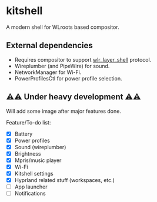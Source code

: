 # kitshell

A modern shell for WLroots based compositor.

## External dependencies

- Requires compositor to support [wlr_layer_shell](https://wayland.app/protocols/wlr-layer-shell-unstable-v1) protocol.
- Wireplumber (and PipeWire) for sound.
- NetworkManager for Wi-Fi.
- PowerProfilesCtl for power profile selection.

## ⚠️⚠️ Under heavy development ⚠️⚠️

Will add some image after major features done.

Feature/To-do list:

- [X] Battery
- [X] Power profiles
- [X] Sound (wireplumber)
- [X] Brightness
- [X] Mpris/music player
- [X] Wi-Fi
- [X] Kitshell settings
- [X] Hyprland related stuff (workspaces, etc.)
- [ ] App launcher
- [ ] Notifications
